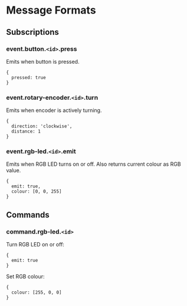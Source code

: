 # Message Formats

## Subscriptions

### event.button.`<id>`.press

Emits when button is pressed.

    {
      pressed: true
    }

### event.rotary-encoder.`<id>`.turn

Emits when encoder is actively turning.

    {
      direction: 'clockwise',
      distance: 1
    }

### event.rgb-led.`<id>`.emit

Emits when RGB LED turns on or off. Also returns current colour as RGB value.

    {
      emit: true,
      colour: [0, 0, 255]
    }

## Commands

### command.rgb-led.`<id>`

Turn RGB LED on or off:

    {
      emit: true
    }

Set RGB colour:

    {
      colour: [255, 0, 0]
    }

